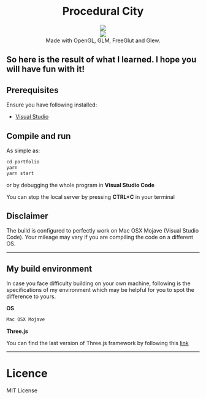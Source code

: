  <h1 align="center">Procedural City</h1> 
  <p align="center">
  <img src="https://img.shields.io/badge/License-MIT-blue.svg"><br>
  <img src="https://api.codacy.com/project/badge/Grade/e28ff30817f945c4b782a383e2711f8d"/></a><br>
  Made with OpenGL, GLM, FreeGlut and Glew. 
  </p>

So here is the result of what I learned. I hope you will have fun with it!
---

## Prerequisites

Ensure you have following installed:

  - [Visual Studio](https://code.visualstudio.com/)

## Compile and run

As simple as:

```c++
cd portfolio
yarn
yarn start
```

or by debugging the whole program in **Visual Studio Code**

You can stop the local server by pressing **CTRL+C** in your terminal

## Disclaimer

The build is configured to perfectly work on Mac OSX Mojave (Visual Studio Code). 
Your mileage may vary if you are compiling the code on a different OS. 

---

## My build environment

In case you face difficulty building on your own machine, 
following is the specifications of my environment which may be 
helpful for you to spot the difference to yours.

<b>OS</b>

```c++
Mac OSX Mojave
```

<b>Three.js</b>

You can find the last version of Three.js framework by following this [link](https://github.com/mrdoob/three.js/)

---

# Licence

MIT License
